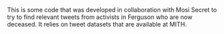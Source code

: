 This is some code that was developed in collaboration with Mosi Secret to try to find relevant tweets from activists in Ferguson who are now deceased. It relies on tweet datasets that are available at MITH.
